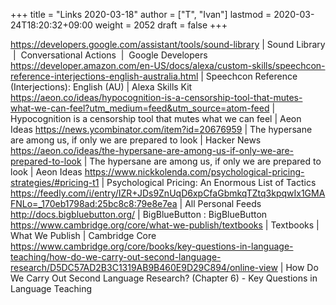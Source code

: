 +++
title = "Links 2020-03-18"
author = ["T", "Ivan"]
lastmod = 2020-03-24T18:20:32+09:00
weight = 2052
draft = false
+++

<https://developers.google.com/assistant/tools/sound-library> | Sound Library  |  Conversational Actions  |  Google Developers
<https://developer.amazon.com/en-US/docs/alexa/custom-skills/speechcon-reference-interjections-english-australia.html> | Speechcon Reference (Interjections): English (AU) | Alexa Skills Kit
<https://aeon.co/ideas/hypocognition-is-a-censorship-tool-that-mutes-what-we-can-feel?utm_medium=feed&utm_source=atom-feed> | Hypocognition is a censorship tool that mutes what we can feel | Aeon Ideas
<https://news.ycombinator.com/item?id=20676959> | The hypersane are among us, if only we are prepared to look | Hacker News
<https://aeon.co/ideas/the-hypersane-are-among-us-if-only-we-are-prepared-to-look> | The hypersane are among us, if only we are prepared to look | Aeon Ideas
<https://www.nickkolenda.com/psychological-pricing-strategies/#pricing-t1> | Psychological Pricing: An Enormous List of Tactics
<https://feedly.com/i/entry/IZR+JDs9ZnUqD6xpCfaGbmkqTZtq3kpqwIx1GMAFNLo=_170eb1798ad:25bc8c8:79e8e7ea> | All Personal Feeds
<http://docs.bigbluebutton.org/> | BigBlueButton : BigBlueButton
<https://www.cambridge.org/core/what-we-publish/textbooks> | Textbooks | What We Publish | Cambridge Core
<https://www.cambridge.org/core/books/key-questions-in-language-teaching/how-do-we-carry-out-second-language-research/D5DC57AD2B3C1319AB9B460E9D29C894/online-view> | How Do We Carry Out Second Language Research? (Chapter 6) - Key Questions in Language Teaching
